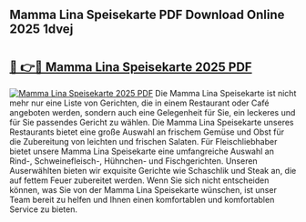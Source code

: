 ## Mamma Lina Speisekarte PDF Download Online 2025 1dvej

# <h2><a href="http://gc6dws.nevu.top/?p=Mamma+Lina+Speisekarte">🔗 👉🔴 Mamma Lina Speisekarte 2025 PDF</a></h2>

[![Mamma Lina Speisekarte 2025 PDF](https://i.imgur.com/dBaPXMq.png)](http://gc6dws.nevu.top/?p=Mamma+Lina+Speisekarte)
Die Mamma Lina Speisekarte ist nicht mehr nur eine Liste von Gerichten, die in einem Restaurant oder Café angeboten werden, sondern auch eine Gelegenheit für Sie, ein leckeres und für Sie passendes Gericht zu wählen. Die Mamma Lina Speisekarte unseres Restaurants bietet eine große Auswahl an frischem Gemüse und Obst für die Zubereitung von leichten und frischen Salaten. Für Fleischliebhaber bietet unsere Mamma Lina Speisekarte eine umfangreiche Auswahl an Rind-, Schweinefleisch-, Hühnchen- und Fischgerichten. Unseren Auserwählten bieten wir exquisite Gerichte wie Schaschlik und Steak an, die auf fettem Feuer zubereitet werden. Wenn Sie sich nicht entscheiden können, was Sie von der Mamma Lina Speisekarte wünschen, ist unser Team bereit zu helfen und Ihnen einen komfortablen und komfortablen Service zu bieten.
